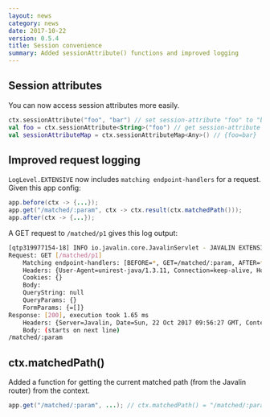 ```yaml
---
layout: news
category: news
date: 2017-10-22
version: 0.5.4
title: Session convenience
summary: Added sessionAttribute() functions and improved logging
---
```


## Session attributes
You can now access session attributes more easily.

```kotlin
ctx.sessionAttribute("foo", "bar") // set session-attribute "foo" to "bar"
val foo = ctx.sessionAttribute<String>("foo") // get session-attribute "foo" as string
val sessionAttributeMap = ctx.sessionAttributeMap<Any>() // {foo=bar}
```

## Improved request logging

`LogLevel.EXTENSIVE` now includes `matching endpoint-handlers` for a request. Given this app config:

```java
app.before(ctx -> {...});
app.get("/matched/:param", ctx -> ctx.result(ctx.matchedPath()));
app.after(ctx -> {...});
```

A GET request to `/matched/p1` gives this log output:
```bash
[qtp319977154-18] INFO io.javalin.core.JavalinServlet - JAVALIN EXTENSIVE REQUEST LOG (this clones the response, which is an expensive operation):
Request: GET [/matched/p1]
    Matching endpoint-handlers: [BEFORE=*, GET=/matched/:param, AFTER=*]
    Headers: {User-Agent=unirest-java/1.3.11, Connection=keep-alive, Host=localhost:7777, Accept-Encoding=gzip}
    Cookies: {}
    Body:
    QueryString: null
    QueryParams: {}
    FormParams: {=[]}
Response: [200], execution took 1.65 ms
    Headers: {Server=Javalin, Date=Sun, 22 Oct 2017 09:56:27 GMT, Content-Type=text/plain;charset=utf-8}
    Body: (starts on next line)
/matched/:param
```

## ctx.matchedPath()
Added a function for getting the current matched path (from the Javalin router) from the context.
```java
app.get("/matched/:param", ...); // ctx.matchedPath() = "/matched/:param"
```
